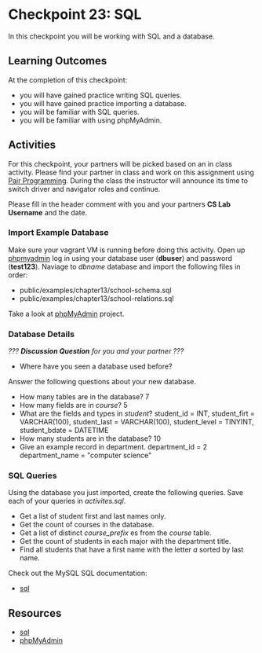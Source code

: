 # Checkpoint 23: SQL

In this checkpoint you will be working with SQL and a database.

## Learning Outcomes

At the completion of this checkpoint:

* you will have gained practice writing SQL queries.
* you will have gained practice importing a database.
* you will be familiar with SQL queries.
* you will be familiar with using phpMyAdmin.

## Activities

For this checkpoint, your partners will be picked based on an in class activity.
Please find your partner in class and work on this assignment using [Pair Programming](https://en.wikipedia.org/wiki/Pair_programming).
During the class the instructor will announce its time to switch driver and navigator roles and continue.

Please fill in the header comment with you and your partners **CS Lab Username** and the date.

### Import Example Database

Make sure your vagrant VM is running before doing this activity.
Open up [phpmyadmin](http://192.168.33.220/phpmyadmin) log in using your database user (**dbuser**) and password (**test123**).
Naviage to _dbname_ database and import the following files in order:

* public/examples/chapter13/school-schema.sql
* public/examples/chapter13/school-relations.sql

Take a look at [phpMyAdmin](https://www.phpmyadmin.net/) project.

### Database Details

_??? **Discussion Question** for you and your partner ???_

* Where have you seen a database used before?

Answer the following questions about your new database.

* How many tables are in the database?
    7
* How many fields are in _course_?
    5
* What are the fields and types in _student_?
    student_id = INT, student_firt = VARCHAR(100), student_last = VARCHAR(100), student_level = TINYINT, student_bdate = DATETIME 
* How many students are in the database?
    10 
* Give an example record in department.
    department_id = 2
    department_name = "computer science"

### SQL Queries

Using the database you just imported, create the following queries.
Save each of your queries in _activites.sql_.

* Get a list of student first and last names only.
* Get the count of courses in the database.
* Get a list of distinct _course\_prefix_ es from the _course_ table.
* Get the count of students in each major with the department title.
* Find all students that have a first name with the letter _a_ sorted by last name.

Check out the MySQL SQL documentation:

* [sql](https://dev.mysql.com/doc/)

## Resources

* [sql](https://dev.mysql.com/doc/)
* [phpMyAdmin](https://www.phpmyadmin.net/)

